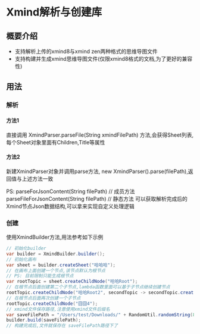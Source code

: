 # Xmind解析与创建库

## 概要介绍

- 支持解析上传的xmind8与xmind zen两种格式的思维导图文件
- 支持构建并生成xmind思维导图文件(仅限xmind8格式的文档,为了更好的兼容性)

## 用法

### 解析

#### 方法1

直接调用 XmindParser.parseFile(String xmindFilePath) 方法,会获得Sheet列表,
每个Sheet对象里面有Children,Title等属性

#### 方法2

新建XmindParser对象并调用parse方法, new XmindParser().parse(filePath),返回值与上述方法一致

PS:
parseForJsonContent(String filePath)    // 成员方法
parseFileForJsonContent(String filePath) // 静态方法
可以获取解析完成后的Xmind节点Json数据结构,可以拿来实现自定义处理逻辑

### 创建

使用XmindBuilder方法,用法参考如下示例

```java
// 初始化builder
var builder = XmindBuilder.builder();
// 初始化画布
var sheet = builder.createSheet("哈哈哈");
// 在画布上面创建一个节点,该节点默认为根节点
// PS: 目前限制只能生成根节点
var rootTopic = sheet.createChildNode("哈哈Root");
// 在根节点后面创建第二个子节点,lambda函数里面可以基于子节点继续创建节点
rootTopic.createChildNode("哈哈Root2", secondTopic -> secondTopic.createChildNode("哈哈哈"));
// 在根节点后面再次创建一个子节点
rootTopic.createChildNode("囧囧4");
// xmind文件保存路径,注意使用xmind文件后缀名
var saveFilePath = "/Users/test/Downloads/" + RandomUtil.randomString(8) + ".xmind";
builder.build(saveFilePath);
// 构建完成后,文件就保存在 saveFilePath路径下了
```
